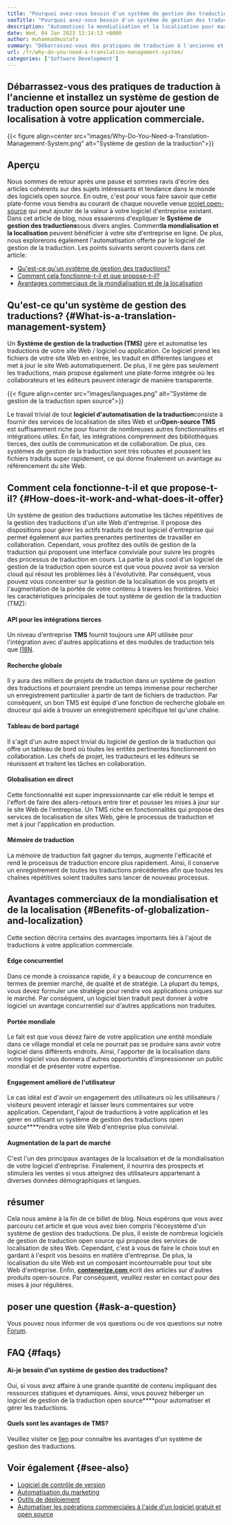 ```yaml
---
title: "Pourquoi avez-vous besoin d'un système de gestion des traductions?" 
seoTitle: "Pourquoi avez-vous besoin d'un système de gestion des traductions?" 
description: "Automatisez la mondialisation et la localisation pour maximiser la portée de vos produits. Explorons comment votre logiciel exploite un système de gestion des traductions." 
date: Wed, 04 Jan 2023 13:14:13 +0000
author: muhammadmustafa
summary: "Débarrassez-vous des pratiques de traduction à l'ancienne et installez un système de gestion de traduction open source pour ajouter une localisation à votre application commerciale." 
url: /fr/why-do-you-need-a-translation-management-system/
categories: ['Software Development']
---
```


## Débarrassez-vous des pratiques de traduction à l'ancienne et installez un système de gestion de traduction open source pour ajouter une localisation à votre application commerciale.

{{< figure align=center src="images/Why-Do-You-Need-a-Translation-Management-System.png" alt="Système de gestion de la traduction">}}


## Aperçu
Nous sommes de retour après une pause et sommes ravis d'écrire des articles cohérents sur des sujets intéressants et tendance dans le monde des logiciels open source. En outre, c'est pour vous faire savoir que cette plate-forme vous tiendra au courant de chaque nouvelle venue [projet open-source][1] qui peut ajouter de la valeur à votre logiciel d'entreprise existant.
Dans cet article de blog, nous essaierons d'expliquer le **Système de gestion des traductions**sous divers angles. Comment**la mondialisation et la localisation** peuvent bénéficier à votre site d'entreprise en ligne. De plus, nous explorerons également l'automatisation offerte par le logiciel de gestion de la traduction.
Les points suivants seront couverts dans cet article:
  * [Qu'est-ce qu'un système de gestion des traductions?][2]
  * [Comment cela fonctionne-t-il et que propose-t-il? ][3]
  * [Avantages commerciaux de la mondialisation et de la localisation][4]

## Qu'est-ce qu'un système de gestion des traductions? {#What-is-a-translation-management-system}

Un **Système de gestion de la traduction (TMS)** gère et automatise les traductions de votre site Web / logiciel ou application. Ce logiciel prend les fichiers de votre site Web en entrée, les traduit en différentes langues et met à jour le site Web automatiquement. De plus, il ne gère pas seulement les traductions, mais propose également une plate-forme intégrée où les collaborateurs et les éditeurs peuvent interagir de manière transparente.

{{< figure align=center src="images/languages.png" alt="Système de gestion de la traduction open source">}}

Le travail trivial de tout **logiciel d'automatisation de la traduction**consiste à fournir des services de localisation de sites Web et un**Open-source TMS** est suffisamment riche pour fournir de nombreuses autres fonctionnalités et intégrations utiles. En fait, les intégrations comprennent des bibliothèques tierces, des outils de communication et de collaboration. De plus, ces systèmes de gestion de la traduction sont très robustes et poussent les fichiers traduits super rapidement, ce qui donne finalement un avantage au référencement du site Web.

## Comment cela fonctionne-t-il et que propose-t-il? {#How-does-it-work-and-what-does-it-offer}

Un système de gestion des traductions automatise les tâches répétitives de la gestion des traductions d'un site Web d'entreprise. Il propose des dispositions pour gérer les actifs traduits de tout logiciel d'entreprise qui permet également aux parties prenantes pertinentes de travailler en collaboration. Cependant, vous profitez des outils de gestion de la traduction qui proposent une interface conviviale pour suivre les progrès des processus de traduction en cours.
La partie la plus cool d'un logiciel de gestion de la traduction open source est que vous pouvez avoir sa version cloud qui résout les problèmes liés à l'évolutivité. Par conséquent, vous pouvez vous concentrer sur la gestion de la localisation de vos projets et l'augmentation de la portée de votre contenu à travers les frontières.
Voici les caractéristiques principales de tout système de gestion de la traduction (TMZ):

#### **API pour les intégrations tierces** 
Un niveau d'entreprise **TMS** fournit toujours une API utilisée pour l'intégration avec d'autres applications et des modules de traduction tels que [I18N][5].

#### Recherche globale
Il y aura des milliers de projets de traduction dans un système de gestion des traductions et pourraient prendre un temps immense pour rechercher un enregistrement particulier à partir de tant de fichiers de traduction. Par conséquent, un bon TMS est équipé d'une fonction de recherche globale en douceur qui aide à trouver un enregistrement spécifique tel qu'une chaîne.

#### Tableau de bord partagé
Il s'agit d'un autre aspect trivial du logiciel de gestion de la traduction qui offre un tableau de bord où toutes les entités pertinentes fonctionnent en collaboration. Les chefs de projet, les traducteurs et les éditeurs se réunissent et traitent les tâches en collaboration.

#### Globalisation en direct
Cette fonctionnalité est super impressionnante car elle réduit le temps et l'effort de faire des allers-retours entre tirer et pousser les mises à jour sur le site Web de l'entreprise. Un TMS riche en fonctionnalités qui propose des services de localisation de sites Web, gère le processus de traduction et met à jour l'application en production.

#### Mémoire de traduction
La mémoire de traduction fait gagner du temps, augmente l'efficacité et rend le processus de traduction encore plus rapidement. Ainsi, il conserve un enregistrement de toutes les traductions précédentes afin que toutes les chaînes répétitives soient traduites sans lancer de nouveau processus.

## Avantages commerciaux de la mondialisation et de la localisation {#Benefits-of-globalization-and-localization}

Cette section décrira certains des avantages importants liés à l'ajout de traductions à votre application commerciale.

#### Edge concurrentiel
Dans ce monde à croissance rapide, il y a beaucoup de concurrence en termes de premier marché, de qualité et de stratégie. La plupart du temps, vous devez formuler une stratégie pour rendre vos applications uniques sur le marché. Par conséquent, un logiciel bien traduit peut donner à votre logiciel un avantage concurrentiel sur d'autres applications non traduites.

#### Portée mondiale
Le fait est que vous devez faire de votre application une entité mondiale dans ce village mondial et cela ne pourrait pas se produire sans avoir votre logiciel dans différents endroits. Ainsi, l'apporter de la localisation dans votre logiciel vous donnera d'autres opportunités d'impressionner un public mondial et de présenter votre expertise.

#### Engagement amélioré de l'utilisateur
Le cas idéal est d'avoir un engagement des utilisateurs où les utilisateurs / visiteurs peuvent interagir et laisser leurs commentaires sur votre application. Cependant, l'ajout de traductions à votre application et les gérer en utilisant un système de gestion des traductions open source****rendra votre site Web d'entreprise plus convivial.

#### Augmentation de la part de marché
C'est l'un des principaux avantages de la localisation et de la mondialisation de votre logiciel d'entreprise. Finalement, il nourrira des prospects et stimulera les ventes si vous atteignez des utilisateurs appartenant à diverses données démographiques et langues.

## résumer
Cela nous amène à la fin de ce billet de blog. Nous espérons que vous avez parcouru cet article et que vous avez bien compris l'écosystème d'un système de gestion des traductions. De plus, il existe de nombreux logiciels de gestion de traduction open source qui propose des services de localisation de sites Web. Cependant, c'est à vous de faire le choix tout en gardant à l'esprit vos besoins en matière d'entreprise. De plus, la localisation du site Web est un composant incontournable pour tout site Web d'entreprise.
Enfin, [ **contenerize.com** ][6] écrit des articles sur d'autres produits open-source. Par conséquent, veuillez rester en contact pour des mises à jour régulières.

## poser une question {#ask-a-question}

Vous pouvez nous informer de vos questions ou de vos questions sur notre [Forum][7].

## FAQ {#faqs}


#### **Ai-je besoin d'un système de gestion des traductions?** 
Oui, si vous avez affaire à une grande quantité de contenu impliquant des ressources statiques et dynamiques. Ainsi, vous pouvez héberger un logiciel de gestion de la traduction open source****pour automatiser et gérer les traductions.

#### **Quels sont les avantages de TMS?** 
Veuillez visiter ce [lien][4] pour connaître les avantages d'un système de gestion des traductions.

## Voir également {#see-also}

  * [Logiciel de contrôle de version][8]
  * [Automatisation du marketing][9]
  * [Outils de déploiement][10]
  * [Automatiser les opérations commerciales à l'aide d'un logiciel gratuit et open source][11]



[1]: https://products.containerize.com/
[2]: #What-is-a-translation-management-system
[3]: #How-does-it-work-and-what-does-it-offer
[4]: #Benefits-of-globalization-and-localization
[5]: https://www.npmjs.com/package/i18n
[6]: https://www.containerize.com/
[7]: https://forum.containerize.com/
[8]: https://blog.containerize.com/category/version-control-software/
[9]: https://blog.containerize.com/category/marketing-automation/
[10]: https://blog.containerize.com/category/deployment-tools/
[11]: https://blog.containerize.com/blogging/automate-business-operations-using-open-source-software/

